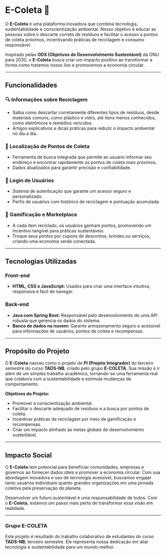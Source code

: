 # E-Coleta 🌱  

O **E-Coleta** é uma plataforma inovadora que combina tecnologia, sustentabilidade e conscientização ambiental. Nosso objetivo é educar as pessoas sobre o descarte correto de resíduos e facilitar o acesso a pontos de coleta próximos, incentivando práticas de reciclagem e consumo responsável.  

Inspirado pelas **ODS (Objetivos de Desenvolvimento Sustentável)** da ONU para 2030, o **E-Coleta** busca criar um impacto positivo ao transformar a forma como tratamos nosso lixo e promovemos a economia circular.  

---

## Funcionalidades  

### 🔍 Informações sobre Reciclagem  
- Saiba como descartar corretamente diferentes tipos de resíduos, desde materiais comuns, como plástico e vidro, até itens menos conhecidos, como eletrônicos e remédios vencidos.  
- Artigos explicativos e dicas práticas para reduzir o impacto ambiental no dia a dia.  

### 📍 Localização de Pontos de Coleta  
- Ferramenta de busca integrada que permite ao usuário informar seu endereço e encontrar rapidamente os pontos de coleta mais próximos.  
- Dados atualizados para garantir precisão e confiabilidade.  

### 🔐 Login de Usuários  
- Sistema de autenticação que garante um acesso seguro e personalizado.  
- Perfis de usuários com histórico de reciclagem e pontuação acumulada.  

### 🎯 Gamificação e Marketplace  
- A cada item reciclado, os usuários ganham pontos, promovendo um incentivo tangível para práticas sustentáveis.  
- Troque seus pontos por cupons de descontos, brindes ou serviços, criando uma economia verde conectada.  

---

## Tecnologias Utilizadas  

### Front-end  
- **HTML, CSS e JavaScript:** Usados para criar uma interface intuitiva, responsiva e fácil de navegar.  

### Back-end  
- **Java com Spring Boot:** Responsável pelo desenvolvimento de uma API robusta que gerencia os dados do sistema.  
- **Banco de dados na nuvem:** Garante armazenamento seguro e acessível para informações de usuários, pontos de coleta e recompensas.  

---

## Propósito do Projeto  

O **E-Coleta** nasceu como o projeto de **PI (Projeto Integrador)** do terceiro semestre do curso **TADS-NB**, criado pelo grupo **E-COLETA**. Sua missão é ir além de um simples trabalho acadêmico, tornando-se uma ferramenta real que colabora com a sustentabilidade e estimula mudanças de comportamento.  

**Objetivos do Projeto:**  
- Promover a conscientização ambiental.  
- Facilitar o descarte adequado de resíduos e a busca por pontos de coleta.  
- Incentivar práticas de reciclagem por meio de gamificação e recompensas.  
- Criar um impacto alinhado às metas globais de desenvolvimento sustentável.  

---

## Impacto Social  

O **E-Coleta** tem potencial para beneficiar comunidades, empresas e governos ao fornecer dados úteis e promover a economia circular. Com sua abordagem inovadora e uso de tecnologia acessível, buscamos engajar tanto usuários individuais quanto grandes organizações em uma jornada coletiva pela preservação do planeta.  

Desenvolver um futuro sustentável é uma responsabilidade de todos. Com o **E-Coleta**, estamos um passo mais perto de transformar essa visão em realidade.  

---

### Grupo E-COLETA  
Este projeto é resultado do trabalho colaborativo de estudantes do curso **TADS-NB**, terceiro semestre. Ele representa nossa dedicação em aliar tecnologia e sustentabilidade para um mundo melhor.  
